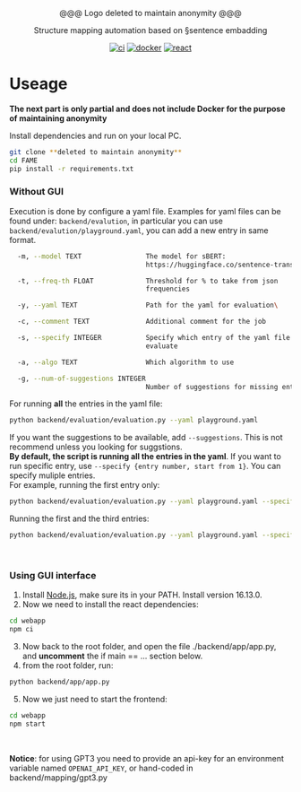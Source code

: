 <p align="center">
  @@@ Logo deleted to maintain anonymity @@@
  
  <div align="center">
    Structure mapping automation based on §sentence embadding<br/>
  </div>
</p>

<p align="center">
  <a href="https://anonymous.4open.science/r/autoSME-F551"><img src="https://img.shields.io/badge/CI-passing-brightgreen?logo=github" alt="ci"/></a>
  <a href="https://hub.docker.com/"><img src="https://img.shields.io/badge/-docker-gray?logo=docker" alt="docker"/></a>
  <a href="https://reactjs.org/"><img src="https://img.shields.io/badge/-react-grey?logo=react" alt="react"/></a>
</p>

# Useage  
**The next part is only partial and does not include Docker for the purpose of maintaining anonymity**

Install dependencies and run on your local PC.  
```bash
git clone **deleted to maintain anonymity**
cd FAME
pip install -r requirements.txt
```  

### Without GUI
Execution is done by configure a yaml file.
Examples for yaml files can be found under: `backend/evalution`, in particular you can use `backend/evalution/playground.yaml`, you can add a new entry in same format.  

```bash
  -m, --model TEXT                The model for sBERT:
                                  https://huggingface.co/sentence-transformers

  -t, --freq-th FLOAT             Threshold for % to take from json
                                  frequencies

  -y, --yaml TEXT                 Path for the yaml for evaluation\

  -c, --comment TEXT              Additional comment for the job

  -s, --specify INTEGER           Specify which entry of the yaml file to
                                  evaluate

  -a, --algo TEXT                 Which algorithm to use

  -g, --num-of-suggestions INTEGER
                                  Number of suggestions for missing entities
```

For running **all** the entries in the yaml file:   
```bash
python backend/evaluation/evaluation.py --yaml playground.yaml
```  
If you want the suggestions to be available, add `--suggestions`.  This is not recommend unless you looking for suggstions.  
**By default, the script is running all the entries in the yaml**. If you want to run specific entry, use `--specify {entry number, start from 1}`. You can specify muliple entries.  
For example, running the first entry only:  
```bash
python backend/evaluation/evaluation.py --yaml playground.yaml --specify 1
```  
Running the first and the third entries:  
```bash
python backend/evaluation/evaluation.py --yaml playground.yaml --specify 1 --specify 3
```  
&nbsp;  

### Using GUI interface
1) Install <a href="https://nodejs.org/en/">Node.js</a>, make sure its in your PATH. Install version 16.13.0.  
2) Now we need to install the react dependencies:  
```bash
cd webapp
npm ci
```  
<!-- 3) In `pakeage.json`, change the proxy from `http://backend:5031` to `http://localhost:5031`, the 'backend' is necessary when running the docker. -->
3) Now back to the root folder, and open the file ./backend/app/app.py, and **uncomment** the if main == ... section below.
4) from the root folder, run:
```bash
python backend/app/app.py
``` 
5) Now we just need to start the frontend:
```bash
cd webapp
npm start
```  
&nbsp;  


**Notice**: for using GPT3 you need to provide an api-key for an environment variable named `OPENAI_API_KEY`, or hand-coded in backend/mapping/gpt3.py